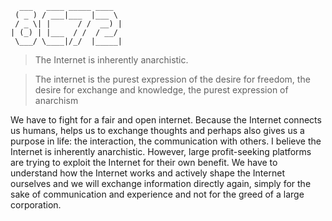 ``` 
  ___   ____ _____ ____  
 ( _ ) / ___|___  |___ \ 
 / _ \| |      / /  __) |
| (_) | |___  / /  / __/ 
 \___/ \____|/_/  |_____|
```

> The Internet is inherently anarchistic.

> The internet is the purest expression of the desire for freedom, the desire for exchange and knowledge, the purest expression of anarchism

We have to fight for a fair and open internet. Because the Internet connects us humans, helps us to exchange thoughts and perhaps also gives us a purpose in life: the interaction, the communication with others. 
I believe the Internet is inherently anarchistic. However, large profit-seeking platforms are trying to exploit the Internet for their own benefit. We have to understand how the Internet works and actively shape the Internet ourselves and we will exchange information directly again, simply for the sake of communication and experience and not for the greed of a large corporation.




